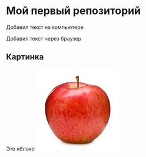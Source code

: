 # Мой первый репозиторий

Добавил текст на компьютере

Добавил текст через браузер

## Картинка
Это яблоко
![Яблоко](apple.jpg)
